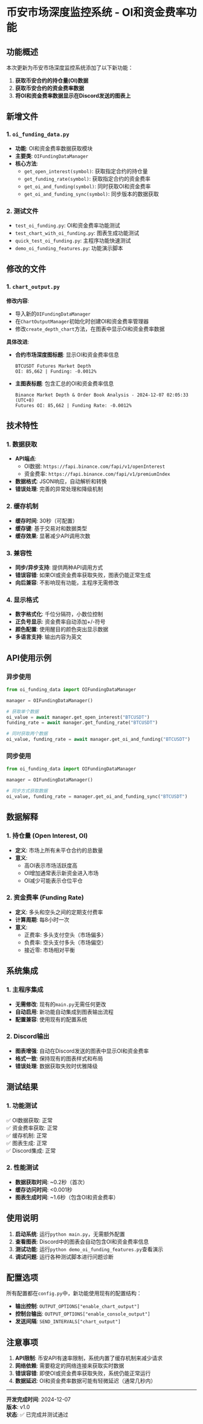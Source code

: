# 币安市场深度监控系统 - OI和资金费率功能

## 功能概述

本次更新为币安市场深度监控系统添加了以下新功能：

1. **获取币安合约的持仓量(OI)数据**
2. **获取币安合约的资金费率数据**
3. **将OI和资金费率数据显示在Discord发送的图表上**

## 新增文件

### 1. `oi_funding_data.py`
- **功能**: OI和资金费率数据获取模块
- **主要类**: `OIFundingDataManager`
- **核心方法**:
  - `get_open_interest(symbol)`: 获取指定合约的持仓量
  - `get_funding_rate(symbol)`: 获取指定合约的资金费率
  - `get_oi_and_funding(symbol)`: 同时获取OI和资金费率
  - `get_oi_and_funding_sync(symbol)`: 同步版本的数据获取

### 2. 测试文件
- `test_oi_funding.py`: OI和资金费率功能测试
- `test_chart_with_oi_funding.py`: 图表生成功能测试
- `quick_test_oi_funding.py`: 主程序功能快速测试
- `demo_oi_funding_features.py`: 功能演示脚本

## 修改的文件

### 1. `chart_output.py`
**修改内容**:
- 导入新的`OIFundingDataManager`
- 在`ChartOutputManager`初始化时创建OI和资金费率管理器
- 修改`create_depth_chart`方法，在图表中显示OI和资金费率数据

**具体改进**:
- **合约市场深度图标题**: 显示OI和资金费率信息
  ```
  BTCUSDT Futures Market Depth
  OI: 85,662 | Funding: -0.0012%
  ```
- **主图表标题**: 包含汇总的OI和资金费率信息
  ```
  Binance Market Depth & Order Book Analysis - 2024-12-07 02:05:33 (UTC+8)
  Futures OI: 85,662 | Funding Rate: -0.0012%
  ```

## 技术特性

### 1. 数据获取
- **API端点**: 
  - OI数据: `https://fapi.binance.com/fapi/v1/openInterest`
  - 资金费率: `https://fapi.binance.com/fapi/v1/premiumIndex`
- **数据格式**: JSON响应，自动解析和转换
- **错误处理**: 完善的异常处理和降级机制

### 2. 缓存机制
- **缓存时间**: 30秒（可配置）
- **缓存键**: 基于交易对和数据类型
- **缓存效果**: 显著减少API调用次数

### 3. 兼容性
- **同步/异步支持**: 提供两种API调用方式
- **错误容错**: 如果OI或资金费率获取失败，图表仍能正常生成
- **向后兼容**: 不影响现有功能，主程序无需修改

### 4. 显示格式
- **数字格式化**: 千位分隔符，小数位控制
- **正负号显示**: 资金费率自动添加+/-符号
- **颜色配置**: 使用醒目的颜色突出显示数据
- **多语言支持**: 输出内容为英文

## API使用示例

### 异步使用
```python
from oi_funding_data import OIFundingDataManager

manager = OIFundingDataManager()

# 获取单个数据
oi_value = await manager.get_open_interest("BTCUSDT")
funding_rate = await manager.get_funding_rate("BTCUSDT")

# 同时获取两个数据
oi_value, funding_rate = await manager.get_oi_and_funding("BTCUSDT")
```

### 同步使用
```python
from oi_funding_data import OIFundingDataManager

manager = OIFundingDataManager()

# 同步方式获取数据
oi_value, funding_rate = manager.get_oi_and_funding_sync("BTCUSDT")
```

## 数据解释

### 1. 持仓量 (Open Interest, OI)
- **定义**: 市场上所有未平仓合约的总数量
- **意义**: 
  - 高OI表示市场活跃度高
  - OI增加通常表示新资金进入市场
  - OI减少可能表示仓位平仓

### 2. 资金费率 (Funding Rate)
- **定义**: 多头和空头之间的定期支付费率
- **计算周期**: 每8小时一次
- **意义**:
  - 正费率: 多头支付空头（市场偏多）
  - 负费率: 空头支付多头（市场偏空）
  - 接近零: 市场相对平衡

## 系统集成

### 1. 主程序集成
- **无需修改**: 现有的`main.py`无需任何更改
- **自动启用**: 新功能自动集成到图表输出流程
- **配置兼容**: 使用现有的配置系统

### 2. Discord输出
- **图表增强**: 自动在Discord发送的图表中显示OI和资金费率
- **格式一致**: 保持现有的图表样式和布局
- **错误处理**: 数据获取失败时优雅降级

## 测试结果

### 1. 功能测试
✅ OI数据获取: 正常  
✅ 资金费率获取: 正常  
✅ 缓存机制: 正常  
✅ 图表生成: 正常  
✅ Discord集成: 正常  

### 2. 性能测试
- **数据获取时间**: ~0.2秒（首次）
- **缓存访问时间**: <0.001秒
- **图表生成时间**: ~1.6秒（包含OI和资金费率）

## 使用说明

1. **启动系统**: 运行`python main.py`，无需额外配置
2. **查看图表**: Discord中的图表会自动包含OI和资金费率信息
3. **测试功能**: 运行`python demo_oi_funding_features.py`查看演示
4. **调试问题**: 运行各种测试脚本进行问题诊断

## 配置选项

所有配置都在`config.py`中，新功能使用现有的配置结构：
- **输出控制**: `OUTPUT_OPTIONS["enable_chart_output"]`
- **控制台输出**: `OUTPUT_OPTIONS["enable_console_output"]`
- **发送间隔**: `SEND_INTERVALS["chart_output"]`

## 注意事项

1. **API限制**: 币安API有速率限制，系统内置了缓存机制来减少请求
2. **网络依赖**: 需要稳定的网络连接来获取实时数据
3. **错误容错**: 即使OI或资金费率获取失败，系统仍能正常运行
4. **数据延迟**: OI和资金费率数据可能有轻微延迟（通常几秒内）

---

**开发完成时间**: 2024-12-07  
**版本**: v1.0  
**状态**: ✅ 已完成并测试通过 